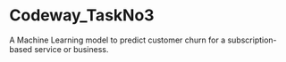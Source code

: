 # Codeway_TaskNo3
A Machine Learning model to predict customer churn for a subscription- based service or business.
